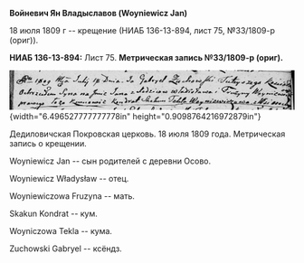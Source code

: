 **Войневич Ян Владыславов (Woyniewicz Jan)**

18 июля 1809 г -- крещение (НИАБ 136-13-894, лист 75, №33/1809-р
(ориг)).

**НИАБ 136-13-894:** Лист 75. **Метрическая запись №33/1809-р (ориг).**

![](./media/646ff2b201461b0dde5d4e40eae3888861a11149.png){width="6.496527777777778in"
height="0.9098764216972879in"}

Дедиловичская Покровская церковь. 18 июля 1809 года. Метрическая запись
о крещении.

Woyniewicz Jan -- сын родителей с деревни Осовo.

Woyniewicz Władysław -- отец.

Woyniewiczowa Fruzyna -- мать.

Skakun Kondrat -- кум.

Woyniczowa Tekla -- кума.

Zuchowski Gabryel -- ксёндз.

